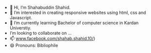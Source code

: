 - 👋 Hi, I’m Shahabuddin Shahid.
- 👀 I’m interested in creating responsive websites using html, css and Javascript.
- 🌱 I’m currently learning Bachelor of computer science in Kardan Universtiy.
-  I’m looking to collaborate on ...
- 📫 www.facebook.com/shahab.shahid.10/)
-  😄 Pronouns: Bibliophile


<!---
Shahab00S/Shahab00S is a ✨ special ✨ repository because its `README.md` (this file) appears on your GitHub profile.
You can click the Preview link to take a look at your changes.
--->
